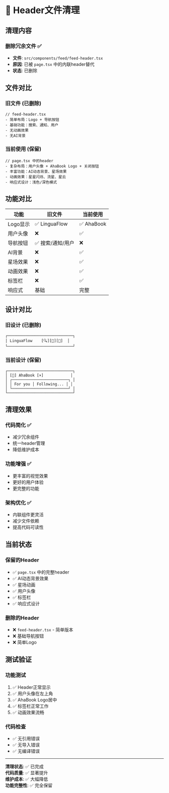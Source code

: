 # 🧹 Header文件清理

## 清理内容

### 删除冗余文件 ✅
- **文件**: `src/components/feed/feed-header.tsx`
- **原因**: 已被 `page.tsx` 中的内联header替代
- **状态**: 已删除

## 文件对比

### 旧文件 (已删除)
```tsx
// feed-header.tsx
- 简单布局：Logo + 导航按钮
- 基础功能：搜索、通知、用户
- 无动画效果
- 无AI背景
```

### 当前使用 (保留)
```tsx
// page.tsx 中的header
- 复杂布局：用户头像 + AhaBook Logo + 关闭按钮
- 丰富功能：AI动态背景、星场效果
- 动画效果：星星闪烁、流星、星云
- 响应式设计：浅色/深色模式
```

## 功能对比

| 功能 | 旧文件 | 当前使用 |
|------|--------|----------|
| Logo显示 | ✅ LinguaFlow | ✅ AhaBook |
| 用户头像 | ❌ | ✅ |
| 导航按钮 | ✅ 搜索/通知/用户 | ❌ |
| AI背景 | ❌ | ✅ |
| 星场效果 | ❌ | ✅ |
| 动画效果 | ❌ | ✅ |
| 标签栏 | ❌ | ✅ |
| 响应式 | 基础 | 完整 |

## 设计对比

### 旧设计 (已删除)
```
┌─────────────────────────────┐
│ LinguaFlow    [🔍][🔔][👤]  │
└─────────────────────────────┘
```

### 当前设计 (保留)
```
┌─────────────────────────────┐
│ [👤] AhaBook [×]            │
│ ┌─────────────────────────┐ │
│ │ For you │ Following... │ │
│ └─────────────────────────┘ │
└─────────────────────────────┘
```

## 清理效果

### 代码简化 ✅
- 减少冗余组件
- 统一header管理
- 降低维护成本

### 功能增强 ✅
- 更丰富的视觉效果
- 更好的用户体验
- 更完整的功能

### 架构优化 ✅
- 内联组件更灵活
- 减少文件依赖
- 提高代码可读性

## 当前状态

### 保留的Header
- ✅ `page.tsx` 中的完整header
- ✅ AI动态背景效果
- ✅ 星场动画
- ✅ 用户头像
- ✅ 标签栏
- ✅ 响应式设计

### 删除的Header
- ❌ `feed-header.tsx` - 简单版本
- ❌ 基础导航按钮
- ❌ 简单Logo

## 测试验证

### 功能测试
1. ✅ Header正常显示
2. ✅ 用户头像在左上角
3. ✅ AhaBook Logo居中
4. ✅ 标签栏正常工作
5. ✅ 动画效果流畅

### 代码检查
- ✅ 无引用错误
- ✅ 无导入错误
- ✅ 无编译错误

---

**清理状态**: ✅ 已完成  
**代码质量**: ✅ 显著提升  
**维护成本**: ✅ 大幅降低  
**功能完整性**: ✅ 完全保留

